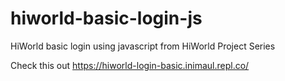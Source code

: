 # hiworld-basic-login-js
HiWorld basic login using javascript from HiWorld Project Series

Check this out https://hiworld-login-basic.inimaul.repl.co/

